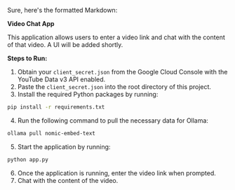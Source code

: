 Sure, here's the formatted Markdown:

**Video Chat App**

This application allows users to enter a video link and chat with the content of that video. A UI will be added shortly.

**Steps to Run:**

1. Obtain your `client_secret.json` from the Google Cloud Console with the YouTube Data v3 API enabled.
2. Paste the `client_secret.json` into the root directory of this project.
3. Install the required Python packages by running:

```bash
pip install -r requirements.txt
```

4. Run the following command to pull the necessary data for Ollama:

```bash
ollama pull nomic-embed-text
```

5. Start the application by running:

```bash
python app.py
```

6. Once the application is running, enter the video link when prompted.
7. Chat with the content of the video.